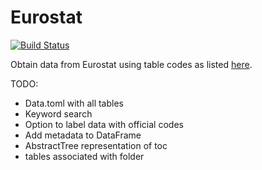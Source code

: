 # Eurostat

[![Build Status](https://github.com/jfb-h/Eurostat.jl/actions/workflows/CI.yml/badge.svg?branch=main)](https://github.com/jfb-h/Eurostat.jl/actions/workflows/CI.yml?query=branch%3Amain)

Obtain data from Eurostat using table codes as listed [here](https://ec.europa.eu/eurostat/databrowser/bulk?lang=en&selectedTab=dataCollection).

TODO:

- Data.toml with all tables
- Keyword search
- Option to label data with official codes
- Add metadata to DataFrame
- AbstractTree representation of toc
- tables associated with folder
